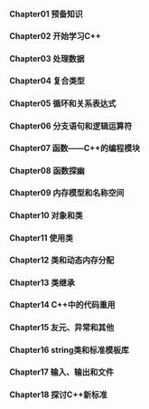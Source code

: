 #### Chapter01 预备知识

#### Chapter02 开始学习C++

#### Chapter03 处理数据

#### Chapter04 复合类型

#### Chapter05 循环和关系表达式

#### Chapter06 分支语句和逻辑运算符

#### Chapter07 函数——C++的编程模块

#### Chapter08 函数探幽

#### Chapter09 内存模型和名称空间

#### Chapter10 对象和类

#### Chapter11 使用类

#### Chapter12 类和动态内存分配

#### Chapter13 类继承

#### Chapter14 C++中的代码重用

#### Chapter15 友元、异常和其他

#### Chapter16 string类和标准模板库

#### Chapter17 输入、输出和文件

#### Chapter18 探讨C++新标准